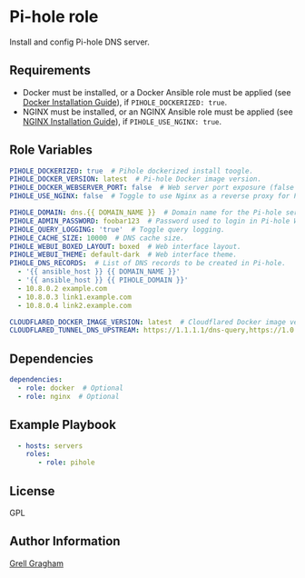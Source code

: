 Pi-hole role
=========

Install and config Pi-hole DNS server.

Requirements
------------

- Docker must be installed, or a Docker Ansible role must be applied (see [Docker Installation Guide](https://docs.docker.com/engine/install/)), if `PIHOLE_DOCKERIZED: true`.
- NGINX must be installed, or an NGINX Ansible role must be applied (see [NGINX Installation Guide](https://nginx.org/en/docs/install.html)), if `PIHOLE_USE_NGINX: true`.

Role Variables
--------------

```yml
PIHOLE_DOCKERIZED: true  # Pihole dockerized install toogle.
PIHOLE_DOCKER_VERSION: latest  # Pi-hole Docker image version.
PIHOLE_DOCKER_WEBSERVER_PORT: false  # Web server port exposure (false to disable or specify a port number).
PIHOLE_USE_NGINX: false  # Toggle to use Nginx as a reverse proxy for Pi-hole.

PIHOLE_DOMAIN: dns.{{ DOMAIN_NAME }}  # Domain name for the Pi-hole service.
PIHOLE_ADMIN_PASSWORD: foobar123  # Password used to login in Pi-hole WebUI.
PIHOLE_QUERY_LOGGING: 'true'  # Toggle query logging.
PIHOLE_CACHE_SIZE: 10000  # DNS cache size.
PIHOLE_WEBUI_BOXED_LAYOUT: boxed  # Web interface layout.
PIHOLE_WEBUI_THEME: default-dark  # Web interface theme.
PIHOLE_DNS_RECORDS:  # List of DNS records to be created in Pi-hole.
  - '{{ ansible_host }} {{ DOMAIN_NAME }}'
  - '{{ ansible_host }} {{ PIHOLE_DOMAIN }}'
  - 10.8.0.2 example.com
  - 10.8.0.3 link1.example.com
  - 10.8.0.4 link2.example.com

CLOUDFLARED_DOCKER_IMAGE_VERSION: latest  # Cloudflared Docker image version.
CLOUDFLARED_TUNNEL_DNS_UPSTREAM: https://1.1.1.1/dns-query,https://1.0.0.1/dns-query  # Upstream DoH servers for Cloudflared tunnel.
```

Dependencies
------------

```yml
dependencies:
  - role: docker  # Optional
  - role: nginx  # Optional
```

Example Playbook
----------------

```yml
  - hosts: servers
    roles:
       - role: pihole
```

License
-------

GPL

Author Information
------------------

[Grell Gragham](https://github.com/ggragham)
